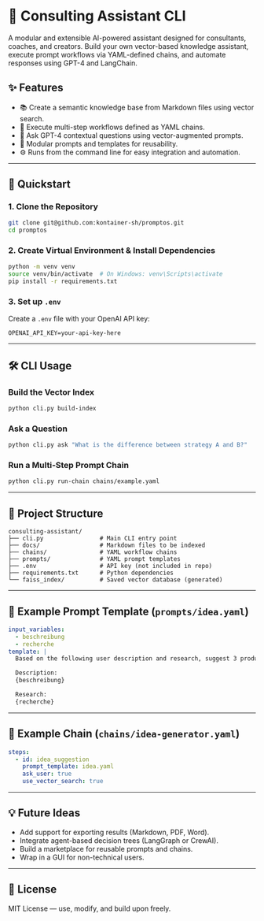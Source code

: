 
# 🧠 Consulting Assistant CLI

A modular and extensible AI-powered assistant designed for consultants, coaches, and creators. Build your own vector-based knowledge assistant, execute prompt workflows via YAML-defined chains, and automate responses using GPT-4 and LangChain.

## ✨ Features

- 📚 Create a semantic knowledge base from Markdown files using vector search.
- 🔗 Execute multi-step workflows defined as YAML chains.
- 💬 Ask GPT-4 contextual questions using vector-augmented prompts.
- 📁 Modular prompts and templates for reusability.
- ⚙️ Runs from the command line for easy integration and automation.

---

## 🚀 Quickstart

### 1. Clone the Repository

```bash
git clone git@github.com:kontainer-sh/promptos.git
cd promptos
```

### 2. Create Virtual Environment & Install Dependencies

```bash
python -m venv venv
source venv/bin/activate  # On Windows: venv\Scripts\activate
pip install -r requirements.txt
```

### 3. Set up `.env`

Create a `.env` file with your OpenAI API key:

```
OPENAI_API_KEY=your-api-key-here
```

---

## 🛠️ CLI Usage

### Build the Vector Index

```bash
python cli.py build-index
```

### Ask a Question

```bash
python cli.py ask "What is the difference between strategy A and B?"
```

### Run a Multi-Step Prompt Chain

```bash
python cli.py run-chain chains/example.yaml
```

---

## 📁 Project Structure

```
consulting-assistant/
├── cli.py                # Main CLI entry point
├── docs/                 # Markdown files to be indexed
├── chains/               # YAML workflow chains
├── prompts/              # YAML prompt templates
├── .env                  # API key (not included in repo)
├── requirements.txt      # Python dependencies
└── faiss_index/          # Saved vector database (generated)
```

---

## 📄 Example Prompt Template (`prompts/idea.yaml`)

```yaml
input_variables:
  - beschreibung
  - recherche
template: |
  Based on the following user description and research, suggest 3 product ideas:

  Description:
  {beschreibung}

  Research:
  {recherche}
```

---

## 🧠 Example Chain (`chains/idea-generator.yaml`)

```yaml
steps:
  - id: idea_suggestion
    prompt_template: idea.yaml
    ask_user: true
    use_vector_search: true
```

---

## 💡 Future Ideas

- Add support for exporting results (Markdown, PDF, Word).
- Integrate agent-based decision trees (LangGraph or CrewAI).
- Build a marketplace for reusable prompts and chains.
- Wrap in a GUI for non-technical users.

---

## 📖 License

MIT License — use, modify, and build upon freely.
